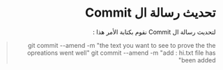 ﻿# <div dir="rtl"> تحديث رسالة ال Commit</div>

<div dir="rtl">
لتحديث رسالة ال Commit  نقوم بكتابة الأمر هذا :

> git commit --amend -m  "the text you want to see to prove the the opreations went well"
> git commit --amend -m "add : hi.txt file has been added"
<div dir="rtl">
</div>
